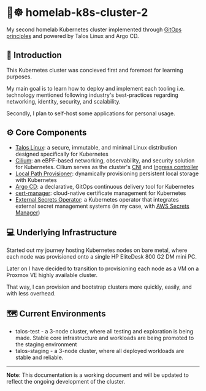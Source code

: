 # 🏡☸️ homelab-k8s-cluster-2

My second homelab Kubernetes cluster implemented through [GitOps principles](https://opengitops.dev/) and powered by Talos Linux and Argo CD.

## 📖 Introduction

This Kubernetes cluster was concieved first and foremost for learning purposes.

My main goal is to learn how to deploy and implement each tooling i.e. technology mentioned following industry's best-practices regarding networking, identity, security, and scalability.

Secondly, I plan to self-host some applications for personal usage.

## ⚙️ Core Components

- [Talos Linux](https://www.talos.dev/): a secure, immutable, and minimal Linux distribution designed specifically for Kubernetes
- [Cilium](https://cilium.io): an eBPF-based networking, observability, and security solution for Kubernetes. Cilium serves as the cluster's [CNI](https://www.cni.dev) and [Ingress controller]((https://kubernetes.io/docs/concepts/services-networking/ingress-controllers/))
- [Local Path Provisioner](https://github.com/rancher/local-path-provisioner): dynamically provisioning persistent local storage with Kubernetes
- [Argo CD](https://argo-cd.readthedocs.io/en/stable/): a declarative, GitOps continuous delivery tool for Kubernetes
- [cert-manager](https://cert-manager.io/): cloud-native certificate management for Kubernetes
- [External Secrets Operator](https://external-secrets.io/latest/): a Kubernetes operator that integrates external secret management systems (in my case, with [AWS Secrets Manager](https://aws.amazon.com/secrets-manager/))

## 💻 Underlying Infrastructure

Started out my journey hosting Kubernetes nodes on bare metal, where each node was provisioned onto a single HP EliteDesk 800 G2 DM mini PC.

Later on I have decided to transition to provisioning each node as a VM on a Proxmox VE highly available cluster.

That way, I can provision and bootstrap clusters more quickly, easily, and with less overhead.

## 🗺️ Current Environments

- talos-test - a 3-node cluster, where all testing and exploration is being made. Stable core infrastructure and workloads are being promoted to the staging environment
- talos-staging - a 3-node cluster, where all deployed workloads are stable and reliable.

---

**Note**: This documentation is a working document and will be updated to reflect the ongoing development of the cluster.
